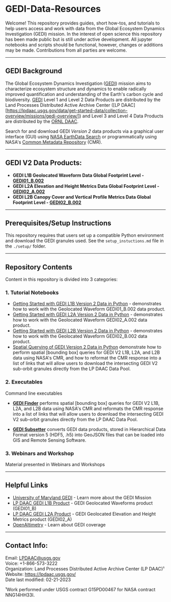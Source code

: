 # GEDI-Data-Resources


Welcome! This repository provides guides, short how-tos, and tutorials to help users access and work with data from the Global Ecosystem Dynamics Investigation (GEDI) mission. In the interest of open science this repository has been made public but is still under active development. All jupyter notebooks and scripts should be functional, however, changes or additions may be made. Contributions from all parties are welcome.


---

## GEDI Background  

The Global Ecosystem Dynamics Investigation ([GEDI](https://lpdaac.usgs.gov/data/get-started-data/collection-overview/missions/gedi-overview/)) mission aims to characterize ecosystem structure and dynamics to enable radically improved quantification and understanding of the Earth's carbon cycle and biodiversity. [GEDI](https://gedi.umd.edu/mission/mission-overview/) Level 1 and Level 2 Data Products are distributed by the Land Processes Distributed Active Archive Center ([LP DAAC][https://lpdaac.usgs.gov/data/get-started-data/collection-overview/missions/gedi-overview/]) and Level 3 and Level 4 Data Products are distributed by the [ORNL DAAC]([https://daac.ornl.gov/cgi-bin/dataset_lister.pl?p=40]).

Search for and download GEDI _Version 2_ data products via a graphical user interface (GUI) using [NASA EarthData Search](https://search.earthdata.nasa.gov/search?q=%22GEDI%22) or programmatically using NASA's [Common Metadata Repository](https://cmr.earthdata.nasa.gov/search) (CMR).


---

## GEDI V2 Data Products: 

- **GEDI L1B Geolocated Waveform Data Global Footprint Level - [GEDI01_B.002](https://doi.org/10.5067/GEDI/GEDI01_B.002)**
- **GEDI L2A Elevation and Height Metrics Data Global Footprint Level - [GEDI02_A.002](https://doi.org/10.5067/GEDI/GEDI02_A.002)**
- **GEDI L2B Canopy Cover and Vertical Profile Metrics Data Global Footprint Level - [GEDI02_B.002](https://doi.org/10.5067/GEDI/GEDI02_B.002)**
 
---

## Prerequisites/Setup Instructions

This repository requires that users set up a compatible Python environment and download the GEDI granules used. See the `setup_instuctions.md` file in the `./setup/` folder.

---

## Repository Contents  

Content in this repository is divided into 3 categories:  

### **1. Tutorial Notebooks**    

+ [Getting Started with GEDI L1B Version 2 Data in Python](/Tutorials/GEDI_L1B_V2_Tutorial.ipynb) - demonstrates how to work with the Geolocated Waveform GEDI01_B.002 data product.  
+ [Getting Started with GEDI L2A Version 2 Data in Python](/Tutorials/GEDI_L2A_V2_Tutorial.ipynb) - demonstrates how to work with the Geolocated Waveform GEDI02_A.002 data product.  
+ [Getting Started with GEDI L2B Version 2 Data in Python](/Tutorials/GEDI_L2B_V2_Tutorial.ipynb)  - demonstrates how to work with the Geolocated Waveform GEDI02_B.002 data product.  
+ [Spatial Querying of GEDI Version 2 Data in Python](/Tutorials/GEDI_Finder_Tutorial_Python.ipynb) demonstrate how to perform spatial [bounding box] queries for GEDI V2 L1B, L2A, and L2B data using NASA's CMR, and how to reformat the CMR response into a list of links that will allow users to download the intersecting GEDI V2 sub-orbit granules directly from the LP DAAC Data Pool. 


### **2. Executables**  

Command line executables 

+ **[GEDI Finder](/Executables/GEDI_Finder/GEDI_Finder.py)** performs spatial [bounding box] queries for GEDI V2 L1B, L2A, and L2B data using NASA's CMR and reformats the CMR response into a list of links that will allow users to download the intersecting GEDI V2 sub-orbit granules directly from the LP DAAC Data Pool. 

+ **[GEDI Subsetter](/Executables/GEDI_Subsetter/GEDI_Subsetter.py)** converts GEDI data products, stored in Hierarchical Data Format version 5 (HDF5, .h5) into GeoJSON files that can be loaded into GIS and Remote Sensing Software.  


### **3. Webinars and Workshop**

Material presented in Webinars and Workshops 

--- 

## Helpful Links  

+ [University of Maryland GEDI](https://gedi.umd.edu/) - Learn more about the GEDI Mission  
+ [LP DAAC GEDI L1B Product](https://lpdaac.usgs.gov/products/gedi01_bv002/) - GEDI Geolocated Waveforms product (GEDI01_B)
+ [LP DAAC GEDI L2A Product](https://lpdaac.usgs.gov/products/gedi02_av002/) - GEDI Geolocated Elevation and Height Metrics product (GEDI02_A)
+ [OpenAltimetry](https://openaltimetry.org/data/gedi/) - Learn about GEDI coverage  


---

## Contact Info:  

Email: LPDAAC@usgs.gov  
Voice: +1-866-573-3222  
Organization: Land Processes Distributed Active Archive Center (LP DAAC)¹  
Website: <https://lpdaac.usgs.gov/>  
Date last modified: 02-21-2023  

¹Work performed under USGS contract G15PD00467 for NASA contract NNG14HH33I.  

